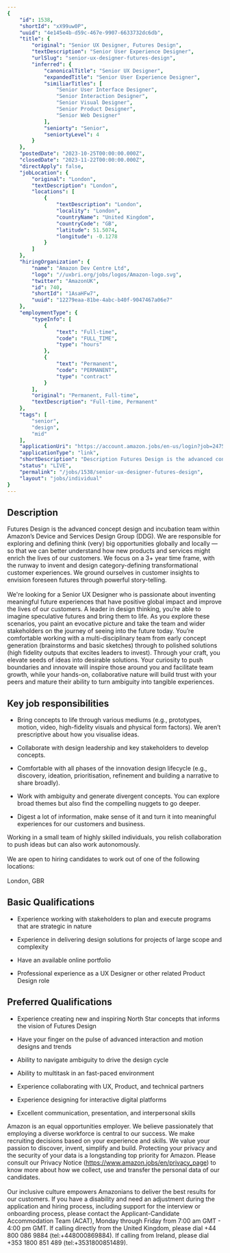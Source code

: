 ```yaml
---
{
	"id": 1538,
	"shortId": "xX99uw0P",
	"uuid": "4e145e4b-d59c-467e-9907-6633732dc6db",
	"title": {
		"original": "Senior UX Designer, Futures Design",
		"textDescription": "Senior User Experience Designer",
		"urlSlug": "senior-ux-designer-futures-design",
		"inferred": {
			"canonicalTitle": "Senior UX Designer",
			"expandedTitle": "Senior User Experience Designer",
			"similiarTitles": [
				"Senior User Interface Designer",
				"Senior Interaction Designer",
				"Senior Visual Designer",
				"Senior Product Designer",
				"Senior Web Designer"
			],
			"seniorty": "Senior",
			"seniortyLevel": 4
		}
	},
	"postedDate": "2023-10-25T00:00:00.000Z",
	"closedDate": "2023-11-22T00:00:00.000Z",
	"directApply": false,
	"jobLocation": {
		"original": "London",
		"textDescription": "London",
		"locations": [
			{
				"textDescription": "London",
				"locality": "London",
				"countryName": "United Kingdom",
				"countryCode": "GB",
				"latitude": 51.5074,
				"longitude": -0.1278
			}
		]
	},
	"hiringOrganization": {
		"name": "Amazon Dev Centre Ltd",
		"logo": "//uxbri.org/jobs/logos/Amazon-logo.svg",
		"twitter": "AmazonUK",
		"id": 740,
		"shortId": "1AsaHFw7",
		"uuid": "12279eaa-81be-4abc-b40f-9047467a06e7"
	},
	"employmentType": {
		"typeInfo": [
			{
				"text": "Full-time",
				"code": "FULL_TIME",
				"type": "hours"
			},
			{
				"text": "Permanent",
				"code": "PERMANENT",
				"type": "contract"
			}
		],
		"original": "Permanent, Full-time",
		"textDescription": "Full-time, Permanent"
	},
	"tags": [
		"senior",
		"design",
		"mid"
	],
	"applicationUri": "https://account.amazon.jobs/en-us/login?job=2475920&relay=%2fen-us%2fjobs%2f2475920%2fapply%3fcmpid%3djb_inop301245b",
	"applicationType": "link",
	"shortDescription": "Description Futures Design is the advanced concept design and incubation team within Amazon’s’ Device and Services Design Group (DDG). We are responsible for exploring and defining think (very) big",
	"status": "LIVE",
	"permalink": "/jobs/1538/senior-ux-designer-futures-design",
	"layout": "jobs/individual"
}
---
```

<h2>Description</h2><p>Futures Design is the advanced concept design and incubation team within Amazon’s Device and Services Design Group (DDG). We are responsible for exploring and defining think (very) big opportunities globally and locally — so that we can better understand how new products and services might enrich the lives of our customers. We focus on a 3+ year time frame, with the runway to invent and design category-defining transformational customer experiences. We ground ourselves in customer insights to envision foreseen futures through powerful story-telling.<br><br>We're looking for a Senior UX Designer who is passionate about inventing meaningful future experiences that have positive global impact and improve the lives of our customers. A leader in design thinking, you’re able to imagine speculative futures and bring them to life. As you explore these scenarios, you paint an evocative picture and take the team and wider stakeholders on the journey of seeing into the future today. You’re comfortable working with a multi-disciplinary team from early concept generation (brainstorms and basic sketches) through to polished solutions (high fidelity outputs that excites leaders to invest). Through your craft, you elevate seeds of ideas into desirable solutions. Your curiosity to push boundaries and innovate will inspire those around you and facilitate team growth, while your hands-on, collaborative nature will build trust with your peers and mature their ability to turn ambiguity into tangible experiences.</p><h2>Key job responsibilities</h2><ul><li><p>Bring concepts to life through various mediums (e.g., prototypes, motion, video, high-fidelity visuals and physical form factors). We aren’t prescriptive about how you visualise ideas.</p></li><li><p>Collaborate with design leadership and key stakeholders to develop concepts.</p></li><li><p>Comfortable with all phases of the innovation design lifecycle (e.g., discovery, ideation, prioritisation, refinement and building a narrative to share broadly).</p></li><li><p>Work with ambiguity and generate divergent concepts. You can explore broad themes but also find the compelling nuggets to go deeper.</p></li><li><p>Digest a lot of information, make sense of it and turn it into meaningful experiences for our customers and business.</p></li></ul><p>Working in a small team of highly skilled individuals, you relish collaboration to push ideas but can also work autonomously.<br><br>We are open to hiring candidates to work out of one of the following locations:<br><br>London, GBR</p><h2>Basic Qualifications</h2><ul><li><p>Experience working with stakeholders to plan and execute programs that are strategic in nature</p></li><li><p>Experience in delivering design solutions for projects of large scope and complexity</p></li><li><p>Have an available online portfolio</p></li><li><p>Professional experience as a UX Designer or other related Product Design role</p></li></ul><h2>Preferred Qualifications</h2><ul><li><p>Experience creating new and inspiring North Star concepts that informs the vision of Futures Design</p></li><li><p>Have your finger on the pulse of advanced interaction and motion designs and trends</p></li><li><p>Ability to navigate ambiguity to drive the design cycle</p></li><li><p>Ability to multitask in an fast-paced environment</p></li><li><p>Experience collaborating with UX, Product, and technical partners</p></li><li><p>Experience designing for interactive digital platforms</p></li><li><p>Excellent communication, presentation, and interpersonal skills</p></li></ul><p>Amazon is an equal opportunities employer. We believe passionately that employing a diverse workforce is central to our success. We make recruiting decisions based on your experience and skills. We value your passion to discover, invent, simplify and build. Protecting your privacy and the security of your data is a longstanding top priority for Amazon. Please consult our Privacy Notice (<a target="_blank" rel="noopener noreferrer nofollow" href="https://www.amazon.jobs/en/privacy_page">https://www.amazon.jobs/en/privacy_page</a>) to know more about how we collect, use and transfer the personal data of our candidates.<br><br>Our inclusive culture empowers Amazonians to deliver the best results for our customers. If you have a disability and need an adjustment during the application and hiring process, including support for the interview or onboarding process, please contact the Applicant-Candidate Accommodation Team (ACAT), Monday through Friday from 7:00 am GMT - 4:00 pm GMT. If calling directly from the United Kingdom, please dial +44 800 086 9884 (tel:+448000869884). If calling from Ireland, please dial +353 1800 851 489 (tel:+3531800851489).</p>
